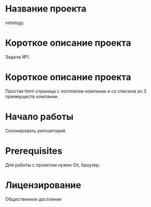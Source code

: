# Название проекта

netology.

# Короткое описание проекта

Задача №1.

# Короткое описание проекта

Простая html-страница с логотипом компании и со списком из 3 преимуществ компании.

# Начало работы

Склонировать репозиторий.

# Prerequisites

Для работы с проектом нужен Git, браузер.

# Лицензирование

Общественное достояние

